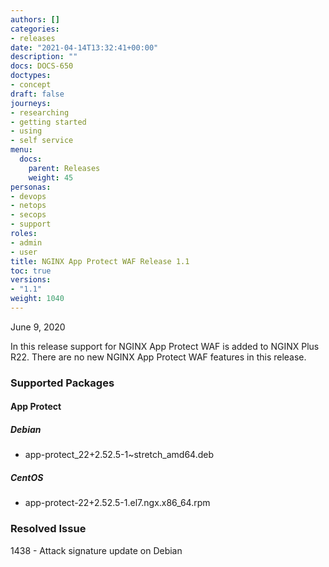 ```yaml
---
authors: []
categories:
- releases
date: "2021-04-14T13:32:41+00:00"
description: ""
docs: DOCS-650
doctypes:
- concept
draft: false
journeys:
- researching
- getting started
- using
- self service
menu:
  docs:
    parent: Releases
    weight: 45
personas:
- devops
- netops
- secops
- support
roles:
- admin
- user
title: NGINX App Protect WAF Release 1.1
toc: true
versions:
- "1.1"
weight: 1040
---
```


June 9, 2020

In this release support for NGINX App Protect WAF is added to NGINX Plus R22. There are no new NGINX App Protect WAF features in this release.

### Supported Packages

#### App Protect

##### Debian

- app-protect_22+2.52.5-1~stretch_amd64.deb

##### CentOS

- app-protect-22+2.52.5-1.el7.ngx.x86_64.rpm


### Resolved Issue

1438 - Attack signature update on Debian

